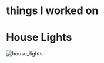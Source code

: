 # things I worked on

# House Lights
![house_lights](https://github.com/kobester13/things/blob/main/images/house_lights.jpg)
